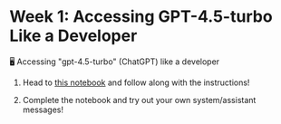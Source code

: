 # Week 1: Accessing GPT-4.5-turbo Like a Developer

🖥️ Accessing "gpt-4.5-turbo" (ChatGPT) like a developer

1. Head to [this notebook](https://colab.research.google.com/drive/1vC4jVX-SRpQx4tttz0vEE4co7WPHGP0p?usp=sharing) and follow along with the instructions!

2. Complete the notebook and try out your own system/assistant messages!
